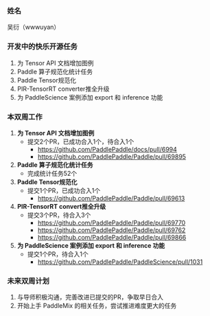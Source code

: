 ### 姓名

吴衍（wwwuyan）

### 开发中的快乐开源任务

1. 为 Tensor API 文档增加图例 
2. Paddle 算子规范化统计任务
3. Paddle Tensor规范化
4. PIR-TensorRT converter推全升级
5. 为 PaddleScience 案例添加 export 和 inference 功能

### 本双周工作

1. **为 Tensor API 文档增加图例**
   - 提交2个PR，已成功合入1个，待合入1个
     - https://github.com/PaddlePaddle/docs/pull/6994
     - https://github.com/PaddlePaddle/Paddle/pull/69895
2. **Paddle 算子规范化统计任务**
   - 完成统计任务52个
3. **Paddle Tensor规范化**
   - 提交1个PR，已成功合入1个     
     - https://github.com/PaddlePaddle/Paddle/pull/69613
4. **PIR-TensorRT convert推全升级**
   - 提交3个PR，待合入3个
     - https://github.com/PaddlePaddle/Paddle/pull/69770
     - https://github.com/PaddlePaddle/Paddle/pull/69762
     - https://github.com/PaddlePaddle/Paddle/pull/69866
5. **为 PaddleScience 案例添加 export 和 inference 功能**
   - 提交1个PR，待合入1个
     - https://github.com/PaddlePaddle/PaddleScience/pull/1031

### 未来双周计划

1. 与导师积极沟通，完善改进已提交的PR，争取早日合入
2. 开始上手 PaddleMix 的相关任务，尝试推进难度更大的任务

